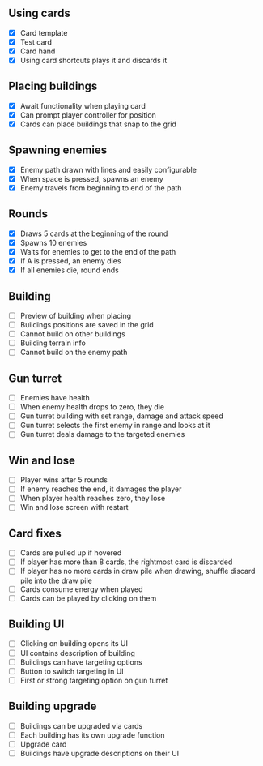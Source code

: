 
## Using cards

- [x] Card template
- [x] Test card
- [x] Card hand
- [x] Using card shortcuts plays it and discards it

## Placing buildings

- [x] Await functionality when playing card
- [x] Can prompt player controller for position
- [x] Cards can place buildings that snap to the grid

## Spawning enemies

- [x] Enemy path drawn with lines and easily configurable
- [x] When space is pressed, spawns an enemy
- [x] Enemy travels from beginning to end of the path

## Rounds

- [x] Draws 5 cards at the beginning of the round
- [x] Spawns 10 enemies
- [x] Waits for enemies to get to the end of the path
- [x] If A is pressed, an enemy dies
- [x] If all enemies die, round ends

## Building

- [ ] Preview of building when placing
- [ ] Buildings positions are saved in the grid
- [ ] Cannot build on other buildings
- [ ] Building terrain info
- [ ] Cannot build on the enemy path

## Gun turret

- [ ] Enemies have health
- [ ] When enemy health drops to zero, they die
- [ ] Gun turret building with set range, damage and attack speed
- [ ] Gun turret selects the first enemy in range and looks at it
- [ ] Gun turret deals damage to the targeted enemies

## Win and lose

- [ ] Player wins after 5 rounds
- [ ] If enemy reaches the end, it damages the player
- [ ] When player health reaches zero, they lose
- [ ] Win and lose screen with restart

## Card fixes

- [ ] Cards are pulled up if hovered
- [ ] If player has more than 8 cards, the rightmost card is discarded
- [ ] If player has no more cards in draw pile when drawing, shuffle discard pile into the draw pile
- [ ] Cards consume energy when played
- [ ] Cards can be played by clicking on them

## Building UI

- [ ] Clicking on building opens its UI
- [ ] UI contains description of building
- [ ] Buildings can have targeting options
- [ ] Button to switch targeting in UI
- [ ] First or strong targeting option on gun turret

## Building upgrade

- [ ] Buildings can be upgraded via cards
- [ ] Each building has its own upgrade function
- [ ] Upgrade card
- [ ] Buildings have upgrade descriptions on their UI

